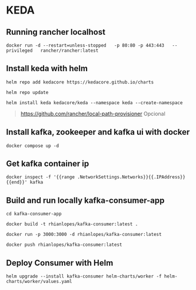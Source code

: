 # KEDA

## Running rancher localhost

```shell
docker run -d --restart=unless-stopped   -p 80:80 -p 443:443   --privileged   rancher/rancher:latest
```

## Install keda with helm

```shell
helm repo add kedacore https://kedacore.github.io/charts
```

```shell
helm repo update
```

```shell
helm install keda kedacore/keda --namespace keda --create-namespace
```

> https://github.com/rancher/local-path-provisioner Opcional

## Install kafka, zookeeper and kafka ui with docker

```shell
docker compose up -d
```

## Get kafka container ip

```shell
docker inspect -f '{{range .NetworkSettings.Networks}}{{.IPAddress}}{{end}}' kafka
```

## Build and run locally kafka-consumer-app 

```shell
cd kafka-consumer-app
```

```shell
docker build -t rhianlopes/kafka-consumer:latest .
```

```shell
docker run -p 3000:3000 -d rhianlopes/kafka-consumer:latest
```

```shell
docker push rhianlopes/kafka-consumer:latest
```

## Deploy Consumer with Helm

```shell
helm upgrade --install kafka-consumer helm-charts/worker -f helm-charts/worker/values.yaml
```
